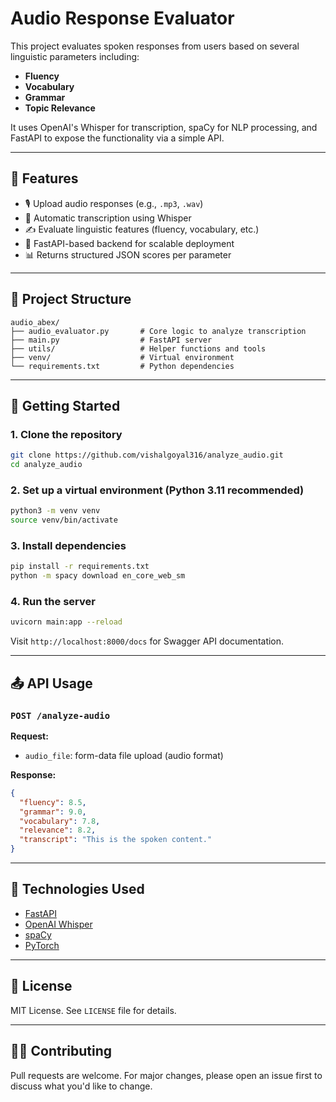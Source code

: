# Audio Response Evaluator

This project evaluates spoken responses from users based on several linguistic parameters including:
- **Fluency**
- **Vocabulary**
- **Grammar**
- **Topic Relevance**

It uses OpenAI's Whisper for transcription, spaCy for NLP processing, and FastAPI to expose the functionality via a simple API.

---

## 🔧 Features

- 🎙 Upload audio responses (e.g., `.mp3`, `.wav`)
- 🧠 Automatic transcription using Whisper
- ✍️ Evaluate linguistic features (fluency, vocabulary, etc.)
- 🚀 FastAPI-based backend for scalable deployment
- 📊 Returns structured JSON scores per parameter

---

## 📁 Project Structure

```
audio_abex/
├── audio_evaluator.py       # Core logic to analyze transcription
├── main.py                  # FastAPI server
├── utils/                   # Helper functions and tools
├── venv/                    # Virtual environment
└── requirements.txt         # Python dependencies
```

---

## 🚀 Getting Started

### 1. Clone the repository
```bash
git clone https://github.com/vishalgoyal316/analyze_audio.git
cd analyze_audio
```

### 2. Set up a virtual environment (Python 3.11 recommended)
```bash
python3 -m venv venv
source venv/bin/activate
```

### 3. Install dependencies
```bash
pip install -r requirements.txt
python -m spacy download en_core_web_sm
```

### 4. Run the server
```bash
uvicorn main:app --reload
```

Visit `http://localhost:8000/docs` for Swagger API documentation.

---

## 📤 API Usage

### `POST /analyze-audio`

**Request:**
- `audio_file`: form-data file upload (audio format)

**Response:**
```json
{
  "fluency": 8.5,
  "grammar": 9.0,
  "vocabulary": 7.8,
  "relevance": 8.2,
  "transcript": "This is the spoken content."
}
```

---

## 🧠 Technologies Used

- [FastAPI](https://fastapi.tiangolo.com/)
- [OpenAI Whisper](https://github.com/openai/whisper)
- [spaCy](https://spacy.io/)
- [PyTorch](https://pytorch.org/)

---

## 📜 License

MIT License. See `LICENSE` file for details.

---

## 🙋‍♂️ Contributing

Pull requests are welcome. For major changes, please open an issue first to discuss what you'd like to change.
